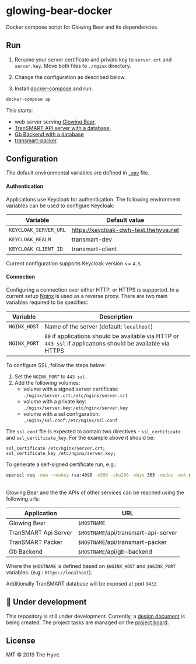 # glowing-bear-docker
Docker compose script for Glowing Bear and its dependencies. 

## Run
1. Rename your server certificate and private key to `server.crt` and `server.key`. 
Move both files to `./nginx` directory.

2. Change the configuration as described below.

3. Install [docker-compose](https://docs.docker.com/compose/install/) and run:
```bash
docker-compose up
```

This starts:
 - web server serving [Glowing Bear](https://github.com/thehyve/glowing-bear/tree/dev/docker), 
 - [TranSMART API server with a database](https://github.com/thehyve/transmart-core/tree/dev/docker), 
 - [Gb Backend with a database](https://github.com/thehyve/gb-backend/tree/dev/docker) 
 - [transmart-packer](https://github.com/thehyve/transmart-packer).

## Configuration

The default environmental variables are defined in [`.env`](../.env) file.

#### Authentication

Applications use Keycloak for authentication. The following environment variables
can be used to configure Keycloak:

Variable              | Default value
----------------------|---------------
`KEYCLOAK_SERVER_URL` | https://keycloak-dwh-test.thehyve.net
`KEYCLOAK_REALM`      | transmart-dev
`KEYCLOAK_CLIENT_ID`  | transmart-client

Current configuration supports Keycloak version <= `4.5`.

#### Connection

Configuring a connection over either HTTP, or HTTPS is supported. In a current setup [Nginx](https://www.nginx.com/) is used as a reverse proxy.
There are two main variables required to be specified:

Variable                | Description
------------------------|---------------------------
`NGINX_HOST`            | Name of the server (default: `localhost`)
`NGINX_PORT`            | `80` if applications should be available via HTTP or <br/>`443 ssl` if applications should be available via HTTPS

To configure SSL, follow the steps below:
1. Set the `NGINX_PORT` to `443 ssl`.
2. Add the following volumes:
    - volume with a signed server certificate: `./nginx/server.crt:/etc/nginx/server.crt`
    - volume with a private key: `./nginx/server.key:/etc/nginx/server.key`
    - volume with a ssl configuration: `./nginx/ssl.conf:/etc/nginx/ssl.conf`

The `ssl.conf` file is expected to contain two directives - `ssl_certificate` and `ssl_certificate_key`. 
For the example above it should be:

```
ssl_certificate /etc/nginx/server.crt;
ssl_certificate_key /etc/nginx/server.key;
```


To generate a self-signed certificate run, e.g.:
```bash
openssl req -new -newkey rsa:4096 -x509 -sha256 -days 365 -nodes -out nginx/server.crt -keyout nginx/server.key -subj "/C=NL/ST=Utrecht/L=Utrecht/O=The Hyve/CN=localhost"
```

<br/>
Glowing Bear and the the APIs of other services can be reached using the following urls:

Application                | URL
---------------------------|---------------------------
Glowing Bear               | `$HOSTNAME`
TranSMART Api Server       | `$HOSTNAME`/api/transmart-api-server
TranSMART Packer           | `$HOSTNAME`/api/transmart-packer
Gb Backend                 | `$HOSTNAME`/api/gb-backend

Where the `$HOSTNAME` is defined based on `$NGINX_HOST` and `$NGINX_PORT` variables: (e.g.: `https://localhost`).

Additionally TranSMART database will be exposed at port `9432`.

## :construction: Under development

This repository is still under development.
Currently, a [design document](Design.md) is being created.
The project tasks are managed on the [project board](https://github.com/thehyve/glowing-bear-docker/projects/1).


## License

MIT &copy; 2019 The Hyve.
